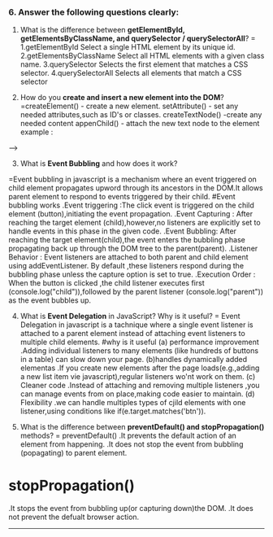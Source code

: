 

### 6. Answer the following questions clearly:

1. What is the difference between **getElementById, getElementsByClassName, and querySelector / querySelectorAll**?
= 1.getElementById
  Select a single HTML element by its unique id.
  2.getElementsByClassName
  Select all HTML elements with a given class name.
 3.querySelector
 Selects the first element that matches a CSS selector.
 4.querySelectorAll
 Selects all elements that match a CSS selector



2. How do you **create and insert a new element into the DOM**?
 =createElement() - create a new element.
 setAttribute() - set any needed attributes,such as ID's or classes.
 createTextNode() -create any needed content
 appenChild() - attach the new text node to the element
    example :
<script>
    1.Create element
    let newDiv =document.createElementById('div')
    2.Add content & class
    newDiv.innerText ="I am a new div!";
    newDiv.classname ="newBox";
    3.createTextNode 
    let container = document.getElementById("container");
    4.insert new element
    container.appenchild(newDiv);
</script> -->


3. What is **Event Bubbling** and how does it work?

=Event bubbling in javascript is a mechanism where an event triggered on child element propagates upword through its ancestors in the DOM.It allows parent element to respond to events triggered by their child.
#Event bubbling works
.Event triggering :The click event is triggered on the child element (button),initiating the event propagation.
.Event Capturing : After reaching the target element (child),however,no listeners are explicitly set to handle events in this phase in the given code.
.Event Bubbling: After reaching the target element(child),the event enters the bubbling phase propagating back up through the DOM tree to the parent(parent).
.Listener Behavior : Event listeners are attached to both parent and child element using addEventListener. By default ,these listeners respond during the bubbling phase unless the capture option is set to true.
.Execution Order : When the button is clicked ,the child listener executes first (console.log("child")),followed by the parent listener (console.log("parent")) as the event bubbles up.


4. What is **Event Delegation** in JavaScript? Why is it useful?
= Event Delegation in javascript is a tachnique where a single event listener is attached to a parent element instead of attaching event listeners to multiple child elements.
#why is it useful 
(a) performance improvement 
.Adding individual listeners to many elements (like hundreds of buttons in a table) can slow down your page.
(b)handles dynamically added elementas
.If you create new elements after the page loads(e.g.,adding a new list item vie javascript),regular listeners wo'nt work on them.
(c) Cleaner code
.Instead of attaching and removing multiple listeners ,you can manage events from on place,making code easier to maintain.
(d) Flexibility
.we can handle multiples types of cjild elements with one listener,using conditions like
if(e.target.matches('btn')).  




5. What is the difference between **preventDefault() and stopPropagation()** methods?
= preventDefault()
.It prevents the default action of an element from happening.
.It does not stop the event from bubbling (popagating) to parent element.
# stopPropagation()
.It stops the event from bubbling up(or capturing down)the DOM.
.It does not prevent the defualt browser action. 




---

  